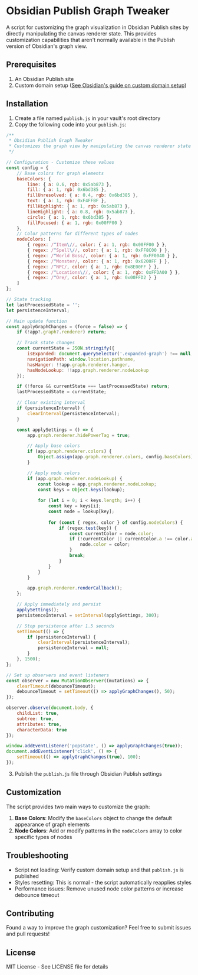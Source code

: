# Obsidian Publish Graph Tweaker

A script for customizing the graph visualization in Obsidian Publish sites by directly manipulating the canvas renderer state. This provides customization capabilities that aren't normally available in the Publish version of Obsidian's graph view.

## Prerequisites

1. An Obsidian Publish site
2. Custom domain setup ([See Obsidian's guide on custom domain setup](https://help.obsidian.md/Obsidian+Publish/Custom+domains))

## Installation

1. Create a file named `publish.js` in your vault's root directory
2. Copy the following code into your `publish.js`:

```javascript
/**
 * Obsidian Publish Graph Tweaker
 * Customizes the graph view by manipulating the canvas renderer state
 */

// Configuration - Customize these values
const config = {
    // Base colors for graph elements
    baseColors: {
        line: { a: 0.6, rgb: 0x5ab873 },
        fill: { a: 1, rgb: 0x6bd385 },
        fillUnresolved: { a: 0.4, rgb: 0x6bd385 },
        text: { a: 1, rgb: 0xF4FFBF },
        fillHighlight: { a: 1, rgb: 0x5ab873 },
        lineHighlight: { a: 0.8, rgb: 0x5ab873 },
        circle: { a: 1, rgb: 0x6bd385 },
        fillFocused: { a: 1, rgb: 0x00FF00 }
    },
    // Color patterns for different types of nodes
    nodeColors: [
        { regex: /^Item\//, color: { a: 1, rgb: 0x00FF00 } },
        { regex: /^Spell\//, color: { a: 1, rgb: 0xFF8C00 } },
        { regex: /^World Boss/, color: { a: 1, rgb: 0xFF0040 } },
        { regex: /^Monster/, color: { a: 1, rgb: 0x6200FF } },
        { regex: /^NPC/, color: { a: 1, rgb: 0x8E00FF } },
        { regex: /^Locations\//, color: { a: 1, rgb: 0xFFDA00 } },
        { regex: /^Ore/, color: { a: 1, rgb: 0x00FFD2 } }
    ]
};

// State tracking
let lastProcessedState = '';
let persistenceInterval;

// Main update function
const applyGraphChanges = (force = false) => {
    if (!app?.graph?.renderer) return;

    // Track state changes
    const currentState = JSON.stringify({
        isExpanded: document.querySelector('.expanded-graph') !== null,
        navigationPath: window.location.pathname,
        hasHanger: !!app.graph.renderer.hanger,
        hasNodeLookup: !!app.graph.renderer.nodeLookup
    });

    if (!force && currentState === lastProcessedState) return;
    lastProcessedState = currentState;

    // Clear existing interval
    if (persistenceInterval) {
        clearInterval(persistenceInterval);
    }

    const applySettings = () => {
        app.graph.renderer.hidePowerTag = true;

        // Apply base colors
        if (app.graph.renderer.colors) {
            Object.assign(app.graph.renderer.colors, config.baseColors);
        }

        // Apply node colors
        if (app.graph.renderer.nodeLookup) {
            const lookup = app.graph.renderer.nodeLookup;
            const keys = Object.keys(lookup);
            
            for (let i = 0; i < keys.length; i++) {
                const key = keys[i];
                const node = lookup[key];
                
                for (const { regex, color } of config.nodeColors) {
                    if (regex.test(key)) {
                        const currentColor = node.color;
                        if (!currentColor || currentColor.a !== color.a || currentColor.rgb !== color.rgb) {
                            node.color = color;
                        }
                        break;
                    }
                }
            }
        }

        app.graph.renderer.renderCallback();
    };

    // Apply immediately and persist
    applySettings();
    persistenceInterval = setInterval(applySettings, 300);

    // Stop persistence after 1.5 seconds
    setTimeout(() => {
        if (persistenceInterval) {
            clearInterval(persistenceInterval);
            persistenceInterval = null;
        }
    }, 1500);
};

// Set up observers and event listeners
const observer = new MutationObserver((mutations) => {
    clearTimeout(debounceTimeout);
    debounceTimeout = setTimeout(() => applyGraphChanges(), 50);
});

observer.observe(document.body, {
    childList: true,
    subtree: true,
    attributes: true,
    characterData: true
});

window.addEventListener('popstate', () => applyGraphChanges(true));
document.addEventListener('click', () => {
    setTimeout(() => applyGraphChanges(true), 100);
});
```

3. Publish the `publish.js` file through Obsidian Publish settings

## Customization

The script provides two main ways to customize the graph:

1. **Base Colors**: Modify the `baseColors` object to change the default appearance of graph elements
2. **Node Colors**: Add or modify patterns in the `nodeColors` array to color specific types of nodes

## Troubleshooting

- Script not loading: Verify custom domain setup and that `publish.js` is published
- Styles resetting: This is normal - the script automatically reapplies styles
- Performance issues: Remove unused node color patterns or increase debounce timeout

## Contributing

Found a way to improve the graph customization? Feel free to submit issues and pull requests!

## License

MIT License - See LICENSE file for details